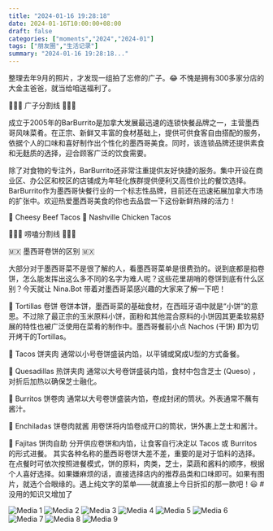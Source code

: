 ```yaml
---
title: "2024-01-16 19:28:18"
date: 2024-01-16T10:00:00+08:00
draft: false
categories: ["moments","2024","2024-01"]
tags: ["朋友圈","生活记录"]
summary: "2024-01-16 19:28:18..."
---
```


整理去年9月的照片，才发现一组拍了忘修的广子。😂 不愧是拥有300多家分店的大金主爸爸，就当给咱送福利了。

🌯🌯🌯 广子分割线 🌯🌯🌯

成立于2005年的BarBurrito是加拿大发展最迅速的连锁快餐品牌之一，主营墨西哥风味菜肴。在正宗、新鲜又丰富的食材基础上，提供可供食客自由搭配的服务，依据个人的口味和喜好制作出个性化的墨西哥美食。同时，该连锁品牌还提供素食和无麸质的选择，迎合顾客广泛的饮食需要。

除了对食物的专注外，BarBurrito还非常注重提供友好快捷的服务。集中开设在商业区、办公区和校区的店铺成为年轻化族群提供便利又高性价比的餐饮选择。BarBurrito作为墨西哥快餐行业的一个标志性品牌，目前还在迅速拓展加拿大市场的扩张中。欢迎热爱墨西哥美食的你也去品尝一下这份新鲜热辣的活力！

🌮 Cheesy Beef Tacos
🌮 Nashville Chicken Tacos

🌯🌯🌯 唠嗑分割线 🌯🌯🌯

🇲🇽 墨西哥卷饼的区别 🇲🇽

大部分对于墨西哥菜不是很了解的人，看墨西哥菜单是很费劲的。说到底都是掐卷饼，怎么能发挥出这么多不同的名字为难人呢？这些花里胡哨的卷饼到底有什么区别？今天就让 Nina.Bot 带着对墨西哥菜感兴趣的大家来了解一下吧！

💛 Tortillas 卷饼
卷饼本饼，墨西哥菜的基础食材，在西班牙语中就是“小饼”的意思。不过除了最正宗的玉米原料小饼，面粉和其他混合原料的小饼因其更柔软易舒展的特性也被广泛使用在菜肴的制作中。墨西哥餐前小点 Nachos (干饼) 即为切开烤干的Tortillas。

💛 Tacos 饼夹肉
通常以小号卷饼盛装内馅，以平铺或窝成U型的方式备餐。

💛 Quesadillas 热饼夹肉
通常以大号卷饼盛装内馅，食材中包含芝士 (Queso) ，对折后加热以确保芝士融化。

💛 Burritos 饼卷肉
通常以大号卷饼盛装内馅，卷成封闭的筒状。外表通常不蘸有酱汁。

💛 Enchiladas 饼卷肉就酱
用卷饼将内馅卷成开口的筒状，饼外裹上芝士和酱汁。

​💛 Fajitas 饼肉自助
​分开供应卷饼和内馅，让食客自行决定以 Tacos 或 Burritos 的形式进餐。
​
​其实各种名称的墨西哥卷饼大差不差，重要的是对于馅料的选择。在点餐时可依次按照进餐模式，饼的原料，肉类，芝士，菜蔬和酱料的顺序，根据个人喜好选择。如果嫌麻烦的话，直接选择店内的推荐品类和口味即可。如果有图片，就选个合眼缘的。遇上纯文字的菜单——就直接上今日折扣的那一款吧！
​
​😃 #没用的知识又增加了

![Media 1](/Moments/photos/2024-01-16/202401161928180.jpg)
![Media 2](/Moments/photos/2024-01-16/202401161928181.jpg)
![Media 3](/Moments/photos/2024-01-16/202401161928182.jpg)
![Media 4](/Moments/photos/2024-01-16/202401161928183.jpg)
![Media 5](/Moments/photos/2024-01-16/202401161928184.jpg)
![Media 6](/Moments/photos/2024-01-16/202401161928185.jpg)
![Media 7](/Moments/photos/2024-01-16/202401161928186.jpg)
![Media 8](/Moments/photos/2024-01-16/202401161928187.jpg)
![Media 9](/Moments/photos/2024-01-16/202401161928188.jpg)

